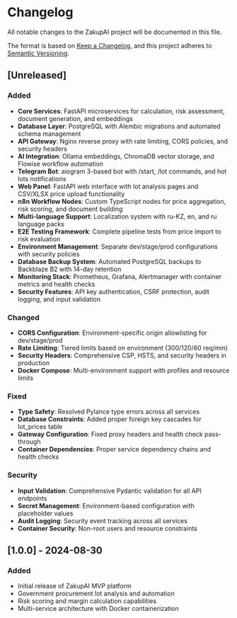 # Changelog

All notable changes to the ZakupAI project will be documented in this file.

The format is based on [Keep a Changelog](https://keepachangelog.com/en/1.0.0/),
and this project adheres to [Semantic Versioning](https://semver.org/spec/v2.0.0.html).

## [Unreleased]

### Added

- **Core Services**: FastAPI microservices for calculation, risk assessment, document generation, and embeddings
- **Database Layer**: PostgreSQL with Alembic migrations and automated schema management
- **API Gateway**: Nginx reverse proxy with rate limiting, CORS policies, and security headers
- **AI Integration**: Ollama embeddings, ChromaDB vector storage, and Flowise workflow automation
- **Telegram Bot**: aiogram 3-based bot with /start, /lot commands, and hot lots notifications
- **Web Panel**: FastAPI web interface with lot analysis pages and CSV/XLSX price upload functionality
- **n8n Workflow Nodes**: Custom TypeScript nodes for price aggregation, risk scoring, and document building
- **Multi-language Support**: Localization system with ru-KZ, en, and ru language packs
- **E2E Testing Framework**: Complete pipeline tests from price import to risk evaluation
- **Environment Management**: Separate dev/stage/prod configurations with security policies
- **Database Backup System**: Automated PostgreSQL backups to Backblaze B2 with 14-day retention
- **Monitoring Stack**: Prometheus, Grafana, Alertmanager with container metrics and health checks
- **Security Features**: API key authentication, CSRF protection, audit logging, and input validation

### Changed

- **CORS Configuration**: Environment-specific origin allowlisting for dev/stage/prod
- **Rate Limiting**: Tiered limits based on environment (300/120/60 req/min)
- **Security Headers**: Comprehensive CSP, HSTS, and security headers in production
- **Docker Compose**: Multi-environment support with profiles and resource limits

### Fixed

- **Type Safety**: Resolved Pylance type errors across all services
- **Database Constraints**: Added proper foreign key cascades for lot_prices table
- **Gateway Configuration**: Fixed proxy headers and health check pass-through
- **Container Dependencies**: Proper service dependency chains and health checks

### Security

- **Input Validation**: Comprehensive Pydantic validation for all API endpoints
- **Secret Management**: Environment-based configuration with placeholder values
- **Audit Logging**: Security event tracking across all services
- **Container Security**: Non-root users and resource constraints

## [1.0.0] - 2024-08-30

### Added

- Initial release of ZakupAI MVP platform
- Government procurement lot analysis and automation
- Risk scoring and margin calculation capabilities
- Multi-service architecture with Docker containerization
